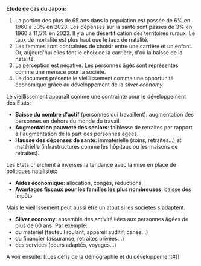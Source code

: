 **Etude de cas du Japon:**

1. La portion des plus de 65 ans dans la population est passée de 6% en 1960 à 30% en 2023. Les dépenses sur la santé sont passés de 3% en 1960 à 11,5% en 2023. Il y a une désertification des territoires ruraux. Le taux de mortalité est plus haut que le taux de natalité.
2. Les femmes sont contraintes de choisir entre une carrière et un enfant. Or, aujourd'hui elles font le choix de la carrière, d'où la baisse de la natalité.
3. La perception est négative. Les personnes âgés sont représentés comme une menace pour la société.
4. Le document présente le vieillissement comme une opportunité économique grâce au développement de la *silver economy*

Le vieillissement apparaît comme une contrainte pour le développement des Etats:
- **Baisse du nombre d'actif** (personnes qui travaillent): augmentation des personnes en dehors du monde du travail.
- **Augmentation pauvreté des seniors**: faiblesse de retraites par rapport à l'augmentation de la part des personnes âgées.
- **Hausse des dépenses de santé**: immatérielle (soins, retraites…) et matérielle (infrastructures comme les hôpitaux ou les maisons de retraites).

Les Etats cherchent à inverses la tendance avec la mise en place de politiques natalistes:
- **Aides économique**: allocation, congés, réductions
- **Avantages fiscaux pour les familles les plus nombreuses**: baisse des impôts

Mais le vieillissement peut aussi être un atout si les sociétés s'adaptent.
- **Silver economy**: ensemble des activité liées aux personnes âgées de plus de 60 ans.
Par exemple:
- du matériel (fauteuil roulant, appareil auditif, canes…)
- du financier (assurance, retraites privées…)
- des services (cours adaptés, voyages…)

A voir ensuite: [[Les défis de la démographie et du développement#]]